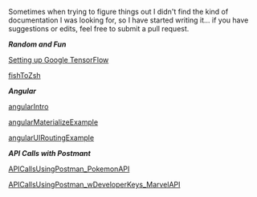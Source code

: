 Sometimes when trying to figure things out I didn't find the kind of documentation I was looking for, so I have started writing it... if you have suggestions or edits, feel free to submit a pull request.

***Random and Fun***

[Setting up Google TensorFlow](https://gist.github.com/thacherT1D/0103f69cb409385b80fb717419eb2ffc)

[fishToZsh](https://github.com/thacherT1D/fishToZsh)

***Angular***

[angularIntro](https://github.com/thacherT1D/angularIntro)

[angularMaterializeExample](https://github.com/thacherT1D/angularMaterializeExample)

[angularUIRoutingExample](https://github.com/thacherT1D/angularUIRoutingExample)

***API Calls with Postmant***

[APICallsUsingPostman_PokemonAPI](https://github.com/thacherT1D/APICallsUsingPostman_PokemonAPI)

[APICallsUsingPostman_wDeveloperKeys_MarvelAPI](https://github.com/thacherT1D/APICallsUsingPostman_wDeveloperKeys_MarvelAPI)
